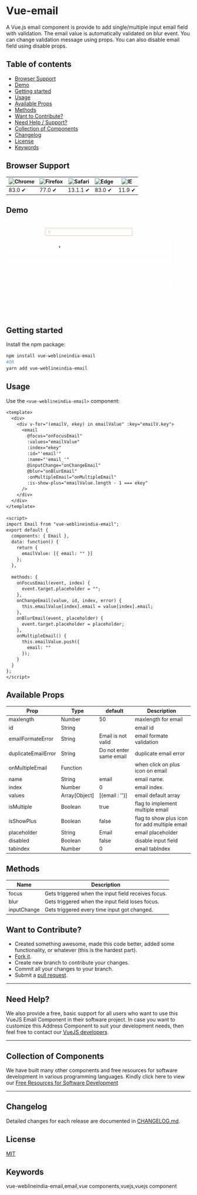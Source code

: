 # Vue-email

A Vue.js email component is provide to add  single/multiple input email field with validation.
The email value is automatically validated on blur event.
You can change validation message using props.
You can also disable email field using disable props.


## Table of contents

- [Browser Support](#browser-support)
- [Demo](#demo)
- [Getting started](#getting-started)
- [Usage](#usage)
- [Available Props](#available-props)
- [Methods](#methods)
- [Want to Contribute?](#want-to-contribute)
- [Need Help / Support?](#need-help)
- [Collection of Components](#collection-of-components)
- [Changelog](#changelog)
- [License](#license)
- [Keywords](#Keywords)

## Browser Support

| ![Chrome](https://raw.github.com/alrra/browser-logos/master/src/chrome/chrome_48x48.png) | ![Firefox](https://raw.github.com/alrra/browser-logos/master/src/firefox/firefox_48x48.png) | ![Safari](https://raw.github.com/alrra/browser-logos/master/src/safari/safari_48x48.png) | ![Edge](https://raw.github.com/alrra/browser-logos/master/src/edge/edge_48x48.png) | ![IE](https://raw.github.com/alrra/browser-logos/master/src/archive/internet-explorer_9-11/internet-explorer_9-11_48x48.png) |
| ---------------------------------------------------------------------------------------- | ------------------------------------------------------------------------------------------- | ---------------------------------------------------------------------------------------- | ---------------------------------------------------------------------------------- | ---------------------------------------------------------------------------------------------------------------------------- |
| 83.0 ✔                                                                                   | 77.0 ✔                                                                                      | 13.1.1 ✔                                                                                 | 83.0 ✔                                                                             | 11.9 ✔                                                                                                                       |

## Demo


[![](email.gif)](https://github.com/weblineindia/Vue-Email/email.gif)

## Getting started

Install the npm package:

```bash
npm install vue-weblineindia-email
#OR
yarn add vue-weblineindia-email
```

## Usage

Use the `<vue-weblineindia-email>` component:

```vue
<template>
  <div>
    <div v-for="(emailV, ekey) in emailValue" :key="emailV.key">
      <email
        @focus="onFocusEmail"
        :values="emailValue"
        :index="ekey"
        :id="'email'"
        :name="'email_'"
        @inputChange="onChangeEmail"
        @blur="onBlurEmail"
        :onMultipleEmail="onMultipleEmail"
        :is-show-plus="emailValue.length - 1 === ekey"
      />
    </div>
  </div>
</template>

<script>
import Email from "vue-weblineindia-email";
export default {
  components: { Email },
  data: function() {
    return {
      emailValue: [{ email: "" }]
    };
  },

  methods: {
    onFocusEmail(event, index) {
      event.target.placeholder = "";
    },
    onChangeEmail(value, id, index, error) {
      this.emailValue[index].email = value[index].email;
    },
    onBlurEmail(event, placeholder) {
      event.target.placeholder = placeholder;
    },
    onMultipleEmail() {
      this.emailValue.push({
        email: ""
      });
    }
  }
};
</script>
```

## Available Props

| Prop               | Type                                                                      | default | Description                                                                                                                                                                                                                                                     |
| ------------------ | ------------------------------------------------------------------------- | ------- | --------------------------------------------------------------------------------------------------------------------------------------------------------------------------------------------------------------------------------------------------------------- |
| maxlength                 | Number                                                                    |  50       | maxlength for email          |
| id          | String                                                                    |         | email id      |                                                                                                                                                                                                                              
| emailFormateError        | String                                                                    |   Email is not valid      | email formate validation                                                                                                                                                                                                                 |
| duplicateEmailError              | String                                                                    | Do not enter same email | duplicate email error                                                                                                                                        |
| onMultipleEmail            | Function                                                         |     |  when click on plus icon on email|
|name | String                                                                   | email   | email name.                                                                                                                                                                                                                  |
| index | Number | 0    | email index.  |
| values | Array[Object] | [{email : ''}]    | email default array |
| isMultiple | Boolean | true    | flag to implement multiple email |
| isShowPlus | Boolean | false    | flag to show plus icon for add multiple email |
| placeholder | String | Email    | email placeholder |
| disabled | Boolean | false    | disable input field |
| tabindex | Number | 0    | email tabIndex |


## Methods

| Name         | Description                                                                                                                                                                                                                                                                                                                                                                                                                                                  |
| ------------ | ------------------------------------------------------------------------------------------------------------------------------------------------------------------------------------------------------------------------------------------------------------------------------------------------------------------------------------------------------------------------------------------------------------------------------------------------------------ |
| focus        | Gets triggered when the input field receives focus.                                                                                                                                                                                                                                                                                                                                                                                             |
| blur         | Gets triggered when the  input field loses focus.                                                                                                                                                                                                                                                                                                                                                                                                |
| inputChange  | Gets triggered every time  input got changed.                                                                                                                                                                                                                                                                                                                                                                                                    |
                                                                                                                                                                                                                                                                                                                                        

## Want to Contribute?

- Created something awesome, made this code better, added some functionality, or whatever (this is the hardest part).
- [Fork it](http://help.github.com/forking/).
- Create new branch to contribute your changes.
- Commit all your changes to your branch.
- Submit a [pull request](http://help.github.com/pull-requests/).

---

## Need Help?

We also provide a free, basic support for all users who want to use this VueJS Email Component in their software project. In case you want to customize this Address Component to suit your development needs, then feel free to contact our [VueJS developers](https://www.weblineindia.com/hire-vuejs-developer.html).

---

## Collection of Components

We have built many other components and free resources for software development in various programming languages. Kindly click here to view our [Free Resources for Software Development](https://www.weblineindia.com/software-development-resources.html)

---

## Changelog

Detailed changes for each release are documented in [CHANGELOG.md](./CHANGELOG.md).



## License

[MIT](LICENSE)

[mit]: https://github.com/weblineindia/Vue-Email/blob/master/LICENSE

## Keywords

vue-weblineindia-email,email,vue components,vuejs,vuejs component
